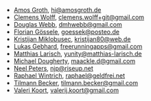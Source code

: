 - [Amos Groth](https://github.com/amosgroth/), hi@amosgroth.de
- [Clemens Wolff](https://github.com/c-w/), clemens.wolff+git@gmail.com
- [Douglas Webb](https://github.com/bbew/), dmhwebb@gmail.com
- [Florian Gössele](https://github.com/goessek/), goessek@posteo.de
- [Kristijan Miklobusec](https://github.com/Sliverriver), kristijan80@web.de
- [Lukas Gebhard](https://github.com/mr-kojo), freerunningapps@gmail.com
- [Matthias Larisch](https://github.com/NerdyProjects/), yunity@matthias-larisch.de
- [Michael Dougherty](https://github.com/maackle/), maackle.d@gmail.com
- [Neel Peters](https://github.com/neeljp/), njp@riseup.net
- [Raphael Wintrich](https://github.com/raph-ael/), raphael@geldfrei.net
- [Tilmann Becker](https://github.com/tiltec), tilmann.becker@gmail.com
- [Valeri Koort](https://github.com/valeriko/), valerij.koort@gmail.com

